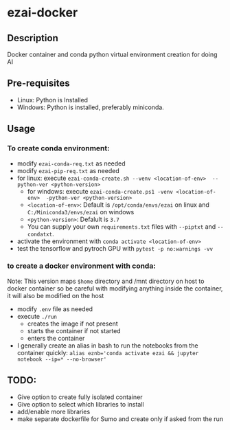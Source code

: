 # ezai-docker
## Description
Docker container and conda python virtual environment creation for doing AI

## Pre-requisites
- Linux: Python is Installed
- Windows: Python is installed, preferably miniconda.

## Usage

### To create conda environment:

- modify `ezai-conda-req.txt` as needed
- modify `ezai-pip-req.txt` as needed
- for linux: execute `ezai-conda-create.sh --venv <location-of-env>  --python-ver <python-version>`
    - for windows: execute `ezai-conda-create.ps1 -venv <location-of-env>  -python-ver <python-version>`
    - `<location-of-env>`: Default is `/opt/conda/envs/ezai` on linux and `C:/Miniconda3/envs/ezai` on windows
    - `<python-version>`: Defalult is `3.7`
    - You can supply your own `requirements.txt` files with `--piptxt` and `--condatxt`.
- activate the environment with `conda activate <location-of-env>`
- test the tensorflow and pytroch GPU with `pytest -p no:warnings -vv`

### to create a docker environment with conda:

Note: This version maps `$home` directory and /mnt directory on host to docker container so be careful with modifying anything inside the container, it will also be modified on the host

- modify `.env` file as needed
- execute `./run`
    - creates the image if not present
    - starts the container if not started
    - enters the container
- I generally create an alias in bash to run the notebooks from the container quickly:
`alias eznb='conda activate ezai && jupyter notebook --ip=* --no-browser'`
    
## TODO:

- Give option to create fully isolated container
- Give option to select which libraries to install
- add/enable more libraries
- make separate dockerfile for Sumo and create only if asked from the run
    
